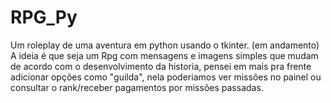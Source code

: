 # RPG_Py
Um roleplay de uma aventura em python usando o tkinter.
(em andamento)
A ideia é que seja um Rpg com mensagens e imagens simples que mudam de acordo com o desenvolvimento da historia, pensei em mais pra frente adicionar opções como "guilda", nela poderiamos ver missões no painel ou consultar o rank/receber pagamentos por missões passadas.
